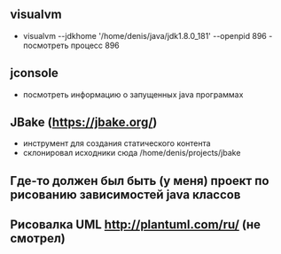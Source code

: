 ## visualvm
- visualvm --jdkhome '/home/denis/java/jdk1.8.0_181' --openpid 896 - посмотреть процесс 896
## jconsole
- посмотреть информацию о запущенных java программах


## JBake (https://jbake.org/)
- инструмент для создания статического контента
- склонировал исходники сюда /home/denis/projects/jbake

## Где-то должен был быть (у меня) проект по рисованию зависимостей java классов

## Рисовалка UML http://plantuml.com/ru/ (не смотрел)